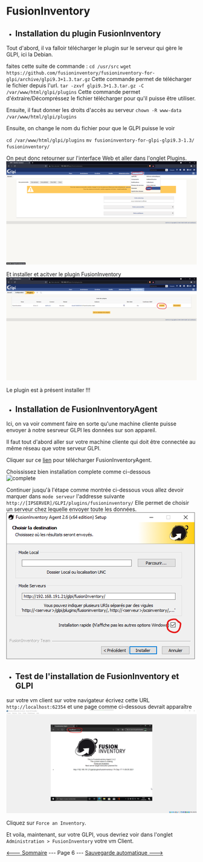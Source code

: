 # FusionInventory

- ## Installation du plugin FusionInventory

Tout d'abord, il va falloir télécharger le plugin sur le serveur qui gère le GLPI, ici la Debian.

faites cette suite de commande :
``cd /usr/src``
``wget https://github.com/fusioninventory/fusioninventory-for-glpi/archive/glpi9.3+1.3.tar.gz``
Cette commande permet de télécharger le fichier depuis l'url.
``tar -zxvf glpi9.3+1.3.tar.gz -C /var/www/html/glpi/plugins``
Cette commande permet d'éxtraire/Décompréssez le fichier télécharger pour qu'il puisse être utiliser.

Ensuite, il faut donner les droits d'accès au serveur
``chown -R www-data /var/www/html/glpi/plugins``

Ensuite, on change le nom du fichier pour que le GLPI puisse le voir

``cd /var/www/html/glpi/plugins``
``mv fusioninventory-for-glpi-glpi9.3-1.3/ fusioninventory/``

On peut donc retourner sur l'interface Web et aller dans l'onglet Plugins.  
![plugins](../screens/FusionInventory/Plugins.png)  

Et installer et acitver le plugin FusionInventory  
![FI](../screens/FusionInventory/InstallationFI.png)  

Le plugin est à présent installer !!!

- ## Installation de FusionInventoryAgent

Ici, on va voir comment faire en sorte qu'une machine cliente puisse envoyer à notre sesrveur GLPI les données sur son appareil.

Il faut tout d'abord aller sur votre machine cliente qui doit être connectée au même réseau que votre serveur GLPI.

Cliquer sur ce [lien](http://fusioninventory.org/documentation/agent/installation) pour télécharger FusionInventoryAgent.

Choississez bien installation complete comme ci-dessous  
![complete](../screens/FusionInventory/Complète.png)  

Continuer jusqu'à l'étape comme montrée ci-dessous vous allez devoir marquer dans ``mode serveur`` l'addresse suivante `http://[IPSERVER]/GLPI/plugins/fusioninventory/`
Elle permet de choisir un serveur chez lequelle envoyer toute les données.
![AgentServer](../screens/FusionInventory/SendResults.png)  

- ## Test de l'installation de FusionInventory et GLPI

sur votre vm client sur votre navigateur écrivez cette URL `http://localhost:62354` et une page comme ci-dessous devrait apparaître
![Agent](../screens/FusionInventory/ClientTest.png)  

Cliquez sur `Force an Inventory`.

Et voila, maintenant, sur votre GLPI, vous devriez voir dans l'onglet ``Administration > FusionInventory`` votre vm Client.

[<--- Sommaire](https://github.com/Matteo-Grellier/LinuxGLPI) --- Page 6 --- [Sauvegarde automatique --->](https://github.com/Matteo-Grellier/LinuxGLPI/blob/main/Files/Backup.md#mise-en-place-dune-sauvegarde-automatique)